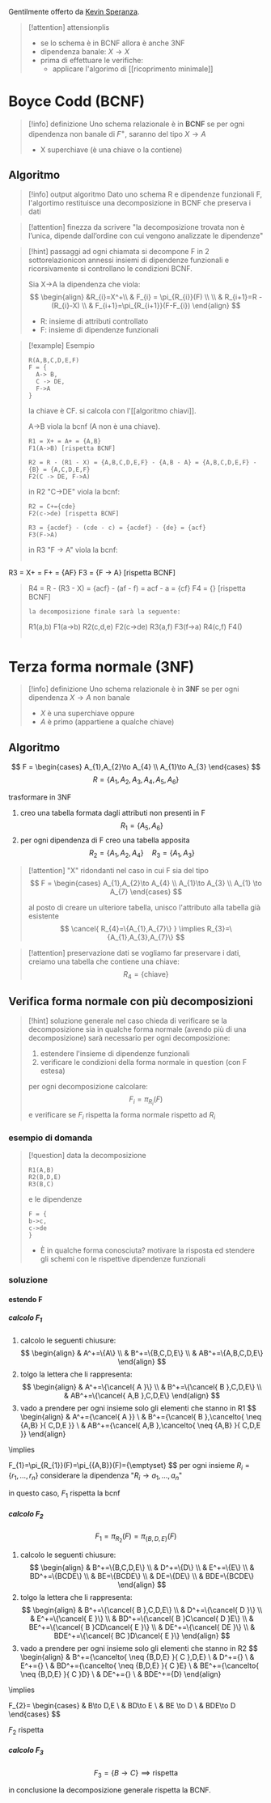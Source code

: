 Gentilmente offerto da [Kevin Speranza](https://github.com/kespers).
>[!attention] attensionplis 
> - se lo schema è in BCNF allora è anche 3NF
> - dipendenza banale: $X \to X$
> - prima di effettuare le verifiche:
> 	- applicare l'algorimo di [[ricoprimento minimale]]
# Boyce Codd (BCNF)
> [!info] definizione
> Uno schema relazionale è in **BCNF** se per ogni dipendenza non banale di $F^+$, saranno del tipo $X\to A$
> - X superchiave (è una chiave o la contiene)
## Algoritmo
>[!info] output algoritmo
> Dato uno schema R e dipendenze funzionali F, l'algortimo restituisce una decomposizione in BCNF che preserva i dati

>[!attention] finezza da scrivere
>"la decomposizione trovata non è l’unica, dipende dall’ordine con cui vengono analizzate le dipendenze"

> [!hint] passaggi
> ad ogni chiamata si decompone F in 2 sottorelazionicon annessi insiemi di dipendenze funzionali e ricorsivamente si controllano le condizioni BCNF.
> 
> Sia X->A la dipendenza che viola:
> $$
> \begin{align}
> &R_{i}=X^+\\
> & F_{i} = \pi_{R_{i}}(F) \\
>  \\
> & R_{i+1}=R - (R_{i}-X) \\
> & F_{i+1}=\pi_{R_{i+1}}(F-F_{i})
> \end{align}
> $$
> - R: insieme di attributi controllato
> - F: insieme di dipendenze funzionali

>[!example] Esempio
> ```
> R(A,B,C,D,E,F)
> F = {
> 	A-> B,
> 	C -> DE,
> 	F->A
> }
> ```
> la chiave è CF. si calcola con l'[[algoritmo chiavi]].
> 
> A->B viola la bcnf (A non è una chiave).
> ```
> R1 = X+ = A+ = {A,B}
> F1(A->B) [rispetta BCNF]
> 
> R2 = R - (R1 - X) = {A,B,C,D,E,F} - {A,B - A} = {A,B,C,D,E,F} - {B} = {A,C,D,E,F}
> F2(C -> DE, F->A)
> ```
> 
> in R2 "C->DE" viola la bcnf:
> ```
> R2 = C+={cde}
> F2(c->de) [rispetta BCNF]
> 
> R3 = {acdef} - (cde - c) = {acdef} - {de} = {acf}
> F3(F->A)
> ```
> 
> in R3 "F -> A" viola la bcnf:
> ```
R3 = X+ = F+ = {AF}
F3 = {F -> A} [rispetta BCNF]
> 
> R4 = R - (R3 - X) = {acf} - (af - f) = acf - a = {cf}
> F4 = {} [rispetta BCNF]
> ```
> la decomposizione finale sarà la seguente:
> ```
> R1(a,b) F1(a->b)
> R2(c,d,e) F2(c->de)
> R3(a,f) F3(f->a)
> R4(c,f) F4()
> ```
# Terza forma normale (3NF)
>[!info] definizione
>Uno schema relazionale è in **3NF** se per ogni dipendenza $X\to A$ non banale
> -  $X$ è una superchiave
> oppure
> -  $A$ è primo (appartiene a qualche chiave)

## Algoritmo

$$
F = \begin{cases}
A_{1},A_{2}\to A_{4} \\
A_{1}\to A_{3}
\end{cases}
$$
$$
R = \{A_{1},A_{2},A_{3},A_{4},A_{5},A_{6}\}
$$

trasformare in 3NF

1. creo una tabella formata dagli attributi non presenti in F
$$
R_{1}=\{A_{5},A_{6}\}
$$
2. per ogni dipendenza di F creo una tabella apposita
$$
R_{2}=\{A_{1},A_{2},A_{4}\} \quad R_{3} = \{A_{1},A_{3}\}
$$

>[!attention] "X" ridondanti
> nel caso in cui F sia del tipo
> $$
> F = \begin{cases}
> A_{1},A_{2}\to A_{4} \\
> A_{1}\to A_{3} \\
> A_{1} \to A_{7}
> \end{cases}
> $$
> 
> al posto di creare un ulteriore tabella, unisco l'attributo alla tabella già esistente
> $$
> \cancel{ R_{4}=\{A_{1},A_{7}\} } \implies R_{3}=\{A_{1},A_{3},A_{7}\}
> $$

>[!attention] preservazione dati
>se vogliamo far preservare i dati, creiamo una tabella che contiene una chiave:
>$$R_{4}=\{\text{chiave}\}$$

## Verifica forma normale con più decomposizioni

>[!hint] soluzione generale
>nel caso chieda di verificare se la decomposizione sia in qualche forma normale (avendo più di una decomposizione) sarà necessario per ogni decomposizione: 
>1. estendere l'insieme di dipendenze funzionali
>2. verificare le condizioni della forma normale in question (con F estesa)
>   
> per ogni decomposizione calcolare:
> $$
> F_{i}=\pi_{R_{i}}(F)
> $$
> e verificare se $F_{i}$ rispetta la forma normale rispetto ad $R_i$

### esempio di domanda
> [!question] data la decomposizione
> ```
> R1(A,B)
> R2(B,D,E)
> R3(B,C)
> ```
> e le dipendenze
> ```
> F = {
> b->c,
> c->de
> }
> ```
> 
> - È in qualche forma conosciuta? motivare la risposta ed stendere gli schemi con le rispettive dipendenze funzionali

### soluzione

#### estendo F
##### calcolo $F_1$
1. calcolo le seguenti chiusure:
$$
\begin{align}
& A^+=\{A\} \\
& B^+=\{B,C,D,E\} \\
& AB^+=\{A,B,C,D,E\}
\end{align}
$$
2. tolgo la lettera che li rappresenta:
$$
\begin{align}
& A^+=\{\cancel{ A }\} \\
& B^+=\{\cancel{ B },C,D,E\} \\
& AB^+=\{\cancel{ A,B },C,D,E\}
\end{align}
$$
3. vado a prendere per ogni insieme solo gli elementi che stanno in R1
$$
\begin{align}
& A^+=\{\cancel{ A }\} \\
& B^+=\{\cancel{ B },\cancelto{ \neq \{A,B\} }{ C,D,E }\} \\
& AB^+=\{\cancel{ A,B },\cancelto{ \neq \{A,B\} }{ C,D,E }\}
\end{align}

\implies

F_{1}=\pi_{R_{1}}(F)=\pi_{\{A,B\}}(F)=\{\emptyset\}
$$
per ogni insieme $R_i=\{r_{1},\dots,r_{n}\}$ considerare la dipendenza "$R_{i}\to a_{1},\dots,a_{n}$"

in questo caso, $F_1$ rispetta la bcnf
##### calcolo $F_2$
$$
F_{1}=\pi_{R_{2}}(F)=\pi_{\{B,D,E\}}(F)
$$

1. calcolo le seguenti chiusure:
$$
\begin{align}
& B^+=\{B,C,D,E\} \\
& D^+=\{D\} \\
& E^+=\{E\} \\
& BD^+=\{BCDE\} \\
& BE=\{BCDE\} \\
& DE=\{DE\} \\
& BDE=\{BCDE\}
\end{align}
$$
2. tolgo la lettera che li rappresenta:
$$
\begin{align}
& B^+=\{\cancel{ B },C,D,E\} \\
& D^+=\{\cancel{ D }\} \\
& E^+=\{\cancel{ E }\} \\
& BD^+=\{\cancel{ B }C\cancel{ D }E\} \\
& BE^+=\{\cancel{ B }CD\cancel{ E }\} \\
& DE^+=\{\cancel{ DE }\} \\
& BDE^+=\{\cancel{ BC }D\cancel{ E }\}
\end{align}
$$
3. vado a prendere per ogni insieme solo gli elementi che stanno in R2
$$
\begin{align}
& B^+=\{\cancelto{ \neq \{B,D,E\} }{ C },D,E\} \\
& D^+=\{\} \\
& E^+=\{\} \\
& BD^+=\{\cancelto{ \neq \{B,D,E\} }{ C }E\} \\
& BE^+=\{\cancelto{ \neq \{B,D,E\} }{ C }D\} \\
& DE^+=\{\} \\
& BDE^+=\{D\}
\end{align}

\implies

F_{2}= \begin{cases}
& B\to D,E \\
& BD\to E \\
& BE \to D \\
& BDE\to D
\end{cases}
$$

$F_2$ rispetta

##### calcolo $F_{3}$
$$
F_{3} = \{B\to C\} \implies \text{rispetta}
$$


in conclusione la decomposizione generale rispetta la BCNF.